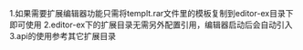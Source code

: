 1.如果需要扩展编辑器功能只需将templt.rar文件里的模板复制到editor-ex目录下即可使用
2.editor-ex下的扩展目录无需另外配置引用，编辑器启动后会自动引入
3.api的使用参考其它扩展目录